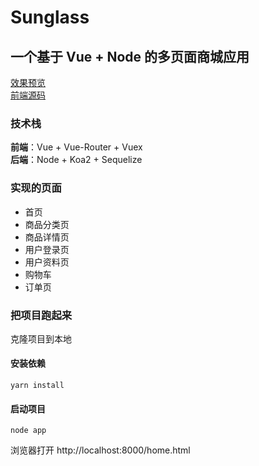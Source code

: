 # Sunglass

## 一个基于 Vue + Node 的多页面商城应用

[效果预览](http://www.denglin.xyz:8000/home.html)  
[前端源码](https://github.com/BlameDeng/sun-client-demo)

### 技术栈

**前端**：Vue + Vue-Router + Vuex  
**后端**：Node + Koa2 + Sequelize

### 实现的页面

- 首页
- 商品分类页
- 商品详情页
- 用户登录页
- 用户资料页
- 购物车
- 订单页

### 把项目跑起来

克隆项目到本地

#### 安装依赖

```
yarn install
```

#### 启动项目

```
node app
```

浏览器打开 http://localhost:8000/home.html